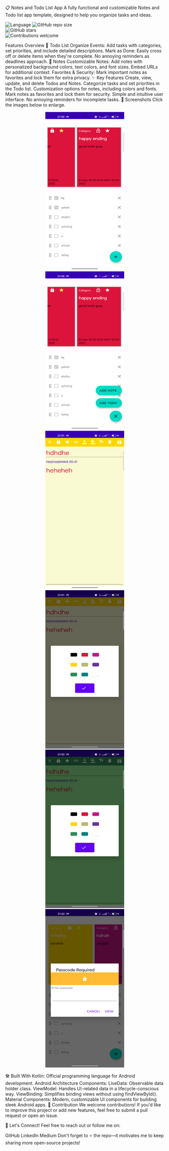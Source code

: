 📋 Notes and Todo List App
A fully functional and customizable Notes and Todo list app template, designed to help you organize tasks and ideas.

![Language](https://img.shields.io/github/languages/top/cortinico/kotlin-android-template?color=blue&logo=kotlin)
![GitHub repo size](https://img.shields.io/github/repo-size/myofficework000/ScreenshotTesting)  
![GitHub stars](https://img.shields.io/github/stars/myofficework000/ScreenshotTesting?style=social)  
![Contributions welcome](https://img.shields.io/badge/contributions-welcome-brightgreen.svg?style=flat)


Features Overview
📝 Todo List
Organize Events: Add tasks with categories, set priorities, and include detailed descriptions.
Mark as Done: Easily cross off or delete items when they're complete. No annoying reminders as deadlines approach.
📒 Notes
Customizable Notes: Add notes with personalized background colors, text colors, and font sizes. Embed URLs for additional context.
Favorites & Security: Mark important notes as favorites and lock them for extra privacy.
✨ Key Features
Create, view, update, and delete Todos and Notes.
Categorize tasks and set priorities in the Todo list.
Customization options for notes, including colors and fonts.
Mark notes as favorites and lock them for security.
Simple and intuitive user interface.
No annoying reminders for incomplete tasks.
📸 Screenshots
Click the images below to enlarge.

<p align="center"> <img src="https://github.com/cheetahmail007/Notes-and-Todo-app/blob/master/app/src/main/assets/1.png" height="500" width="250" hspace="40"> <img src="https://github.com/cheetahmail007/Notes-and-Todo-app/blob/master/app/src/main/assets/2.png" height="500" width="250" hspace="40"> <img src="https://github.com/cheetahmail007/Notes-and-Todo-app/blob/master/app/src/main/assets/3.png" height="500" width="250" hspace="40"> <img src="https://github.com/cheetahmail007/Notes-and-Todo-app/blob/master/app/src/main/assets/4.png" height="500" width="250" hspace="40"> <img src="https://github.com/cheetahmail007/Notes-and-Todo-app/blob/master/app/src/main/assets/5.png" height="500" width="250" hspace="40"> <img src="https://github.com/cheetahmail007/Notes-and-Todo-app/blob/master/app/src/main/assets/6.png" height="500" width="250" hspace="40"> </p>
🛠 Built With
Kotlin: Official programming language for Android development.
Android Architecture Components:
LiveData: Observable data holder class.
ViewModel: Handles UI-related data in a lifecycle-conscious way.
ViewBinding: Simplifies binding views without using findViewById().
Material Components: Modern, customizable UI components for building sleek Android apps.
📢 Contribution
We welcome contributions! If you'd like to improve this project or add new features, feel free to submit a pull request or open an issue.

💬 Let's Connect!
Feel free to reach out or follow me on:

GitHub
LinkedIn
Medium
Don't forget to ⭐ the repo—it motivates me to keep sharing more open-source projects!
